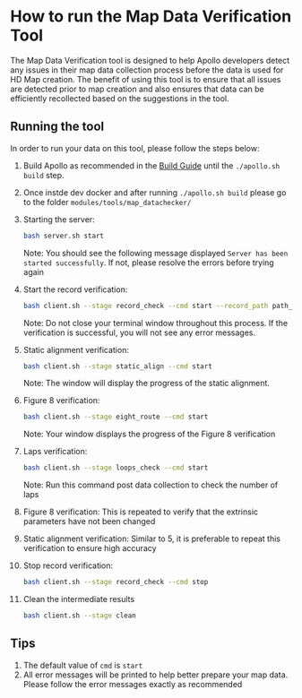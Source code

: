 # How to run the Map Data Verification Tool

The Map Data Verification tool is designed to help Apollo developers detect any issues in their map data collection process before the data is used for HD Map creation. The benefit of using this tool is to ensure that all issues are detected prior to map creation and also ensures that data can be efficiently recollected based on the suggestions in the tool.

## Running the tool

In order to run your data on this tool, please follow the steps below:

1. Build Apollo as recommended in the [Build Guide](https://github.com/ApolloAuto/apollo/blob/master/docs/howto/how_to_build_and_release.md) until the `./apollo.sh build` step.
2. Once instde dev docker and after running `./apollo.sh build` please go to the folder `modules/tools/map_datachecker/`
3. Starting the server:
    ```bash
    bash server.sh start
    ```
    Note: You should see the following message displayed `Server has been started successfully`. If not, please resolve the errors before trying again

4. Start the record verification:
    ```bash
    bash client.sh --stage record_check --cmd start --record_path path_to_record
    ```
    Note: Do not close your terminal window throughout this process.
    If the verification is successful, you will not see any error messages.

5. Static alignment verification:
    ```bash
    bash client.sh --stage static_align --cmd start
    ```
    Note: The window will display the progress of the static alignment.

6. Figure 8 verification:
    ```bash
    bash client.sh --stage eight_route --cmd start
    ```
    Note: Your window displays the progress of the Figure 8 verification

7. Laps verification:
    ```bash
    bash client.sh --stage loops_check --cmd start
    ```
    Note: Run this command post data collection to check the number of laps

8. Figure 8 verification: This is repeated to verify that the extrinsic parameters have not been changed

9. Static alignment verification: Similar to 5, it is preferable to repeat this verification to ensure high accuracy

10. Stop record verification:
    ```bash
    bash client.sh --stage record_check --cmd stop
    ```
11. Clean the intermediate results
    ```bash
    bash client.sh --stage clean
    ```

## Tips

1. The default value of `cmd` is `start`
2. All error messages will be printed to help better prepare your map data. Please follow the error messages exactly as recommended
